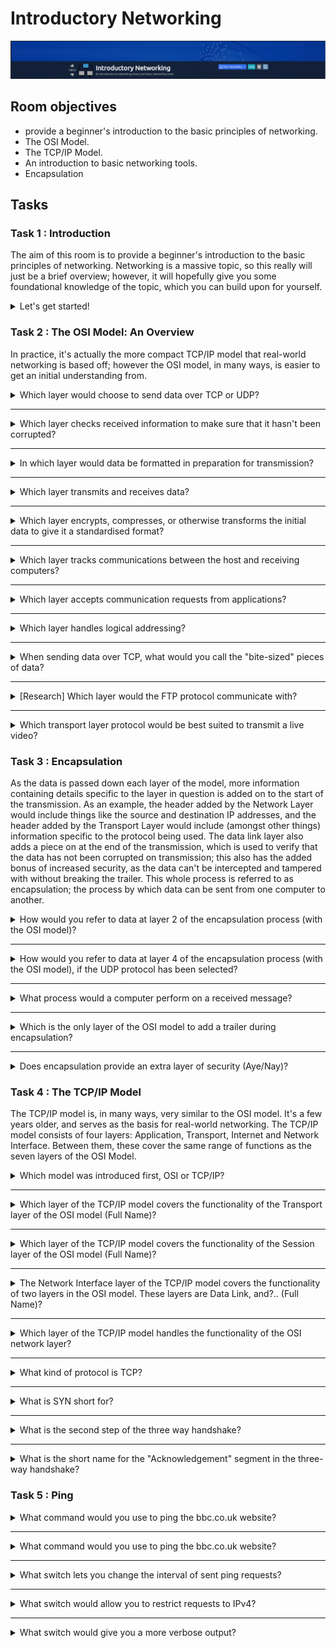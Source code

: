 # Introductory Networking

![Alt text](img/Introductory%20Networking/roomBanner.png)

## Room objectives

- provide a beginner's introduction to the basic principles of networking.
- The OSI Model.
- The TCP/IP Model.
- An introduction to basic networking tools.
- Encapsulation

## Tasks

### Task 1 : Introduction

The aim of this room is to provide a beginner's introduction to the basic principles of networking. Networking is a massive topic, so this really will just be a brief overview; however, it will hopefully give you some foundational knowledge of the topic, which you can build upon for yourself.

<details>
<summary>
Let's get started!
</summary>

```text
No answer needed
```

</details>

### Task 2 :  The OSI Model: An Overview

In practice, it's actually the more compact TCP/IP model that real-world networking is based off; however the OSI model, in many ways, is easier to get an initial understanding from.

<details>
<summary>
Which layer would choose to send data over TCP or UDP?
</summary>

- using `Transport` layer

```text
4
```

</details>

---

<details>
<summary>
Which layer checks received information to make sure that it hasn't been corrupted?
</summary>

- using `Data link` layer

```text
2
```

</details>

---

<details>
<summary>
In which layer would data be formatted in preparation for transmission?
</summary>

- using `Data link` layer

```text
2
```

</details>

---

<details>
<summary>
Which layer transmits and receives data?
</summary>

- using `Physical` layer

```text
1
```

</details>

---

<details>
<summary>
Which layer encrypts, compresses, or otherwise transforms the initial data to give it a standardised format?
</summary>

- using `Presentation` layer

```text
6
```

</details>

---

<details>
<summary>
Which layer tracks communications between the host and receiving computers?
</summary>

- using `Session` layer

```text
5
```

</details>

---

<details>
<summary>
Which layer accepts communication requests from applications?
</summary>

- using `Application` layer

```text
7
```

</details>

---

<details>
<summary>
Which layer handles logical addressing?
</summary>

- using `Network` layer

```text
3
```

</details>

---

<details>
<summary>
When sending data over TCP, what would you call the "bite-sized" pieces of data?
</summary>

the transport layer then divides the transmission up into bite-sized pieces (over TCP these are called segments, over UDP they're called datagrams).

```text
segments
```

</details>

---

<details>
<summary>
[Research] Which layer would the FTP protocol communicate with?
</summary>

```text
7
```

</details>

---

<details>
<summary>
Which transport layer protocol would be best suited to transmit a live video?
</summary>

for faster transportation we should use UDP.

```text
udp
```

</details>

### Task 3 : Encapsulation

As the data is passed down each layer of the model, more information containing details specific to the layer in question is added on to the start of the transmission. As an example, the header added by the Network Layer would include things like the source and destination IP addresses, and the header added by the Transport Layer would include (amongst other things) information specific to the protocol being used. The data link layer also adds a piece on at the end of the transmission, which is used to verify that the data has not been corrupted on transmission; this also has the added bonus of increased security, as the data can't be intercepted and tampered with without breaking the trailer. This whole process is referred to as encapsulation; the process by which data can be sent from one computer to another.

<details>
<summary>
How would you refer to data at layer 2 of the encapsulation process (with the OSI model)?
</summary>

```text
frames
```

</details>

---

<details>
<summary>
How would you refer to data at layer 4 of the encapsulation process (with the OSI model), if the UDP protocol has been selected?
</summary>

```text
datagram
```

</details>

---

<details>
<summary>
What process would a computer perform on a received message?
</summary>

```text
de-encapsulation 
```

</details>

---

<details>
<summary>
Which is the only layer of the OSI model to add a trailer during encapsulation?
</summary>

```text
data link
```

</details>

---

<details>
<summary>
Does encapsulation provide an extra layer of security (Aye/Nay)?
</summary>

- added bonus of increased security, as the data can't be intercepted and tampered with without breaking the trailer.

```text
Aye
```

</details>

### Task 4 : The TCP/IP Model

The TCP/IP model is, in many ways, very similar to the OSI model. It's a few years older, and serves as the basis for real-world networking. The TCP/IP model consists of four layers: Application, Transport, Internet and Network Interface. Between them, these cover the same range of functions as the seven layers of the OSI Model.

<details>
<summary>
Which model was introduced first, OSI or TCP/IP?
</summary>

- The TCP/IP model was introduced by the American DoD in 1982

```text
TCP/IP
```

</details>

---

<details>
<summary>
Which layer of the TCP/IP model covers the functionality of the Transport layer of the OSI model (Full Name)?
</summary>

```text
transport
```

</details>

---

<details>
<summary>
Which layer of the TCP/IP model covers the functionality of the Session layer of the OSI model (Full Name)?
</summary>

```text
Application
```

</details>

---

<details>
<summary>
The Network Interface layer of the TCP/IP model covers the functionality of two layers in the OSI model. These layers are Data Link, and?.. (Full Name)?
</summary>

```text
physical
```

</details>

---

<details>
<summary>
Which layer of the TCP/IP model handles the functionality of the OSI network layer?
</summary>

```text
internet
```

</details>

---

<details>
<summary>
What kind of protocol is TCP?
</summary>

```text
connection-based
```

</details>

---

<details>
<summary>
What is SYN short for?
</summary>

```text
synchronise
```

</details>

---

<details>
<summary>
What is the second step of the three way handshake?
</summary>

```text
syn/ack
```

</details>

---

<details>
<summary>
What is the short name for the "Acknowledgement" segment in the three-way handshake?
</summary>

```text
ack
```

</details>

### Task 5 : Ping

<details>
<summary>
What command would you use to ping the bbc.co.uk website?
</summary>

```text
ping bbc.co.uk
```

</details>

---

<details>
<summary>
What command would you use to ping the bbc.co.uk website?
</summary>

- using `ping muirlandoracle.co.uk` command
    ![img](img/Introductory%20Networking/ping%20ip.png)

```text
217.160.0.152
```

</details>

---

<details>
<summary>
What switch lets you change the interval of sent ping requests?
</summary>

- using `man ping | grep interval` command
    ![img](img/Introductory%20Networking/ping%20%20interval.png)

```text
-i
```

</details>

---

<details>
<summary>
What switch would allow you to restrict requests to IPv4?
</summary>

- using `man ping | grep IPv4` command
    ![img](img/Introductory%20Networking/ping%20ipv4.png)

```text
-4
```

</details>

---

<details>
<summary>
What switch would give you a more verbose output?
</summary>

- using `man ping` command then scroll down
    ![img](img/Introductory%20Networking/ping%20verbose.png)

```text
-v
```

</details>
